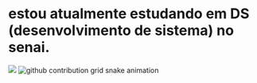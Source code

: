 # estou atualmente estudando em DS (desenvolvimento de sistema) no senai.
<picture>
  <source
    srcset="https://github-readme-stats.vercel.app/api?username=PedroBarretto757&show_icons=true&theme=dark"
    media="(prefers-color-scheme: dark)"
  />
  <source
    srcset="https://github-readme-stats.vercel.app/api?username=PedroBarretto757&show_icons=true"
    media="(prefers-color-scheme: light), (prefers-color-scheme: no-preference)"
  />
  <img src="https://github-readme-stats.vercel.app/api?username=PedroBarretto757&show_icons=true" />
</picture>


<picture>
  <source media="(prefers-color-scheme: dark)" srcset="https://raw.githubusercontent.com/PedroBarreto757/PedroBarreto757/output/github-contribution-grid-snake-dark.svg">
  <source media="(prefers-color-scheme: light)" srcset="https://raw.githubusercontent.com/PedroBarreto757/PedroBarreto757/output/github-contribution-grid-snake.svg">
  <img alt="github contribution grid snake animation" src="https://raw.githubusercontent.com/PedroBarreto757/PedroBarreto757/output/github-contribution-grid-snake.svg">
</picture>
